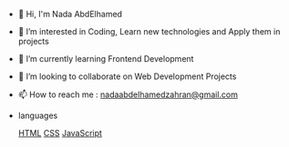 - 👋 Hi, I'm Nada AbdElhamed
- 👀 I’m interested in Coding, Learn new technologies and Apply them in projects
- 🌱 I’m currently learning Frontend Development
- 💞️ I’m looking to collaborate on Web Development Projects
- 📫 How to reach me : nadaabdelhamedzahran@gmail.com

- languages
  <html>
    <a href="https://www.w3.org/html/">HTML</a>
    <a href="https://www.w3schools.com/css/">CSS</a>
    <a href="https://developer.mozilla.org/en-US/docs/Web/JavaScript">JavaScript</a>

  </html>
<!---
NadaAbdELhamedZahran/NadaAbdELhamedZahran is a ✨ special ✨ repository because its `README.md` (this file) appears on your GitHub profile.
You can click the Preview link to take a look at your changes.
--->
